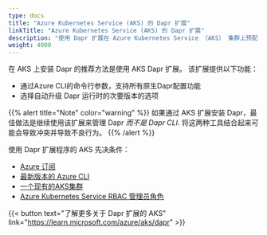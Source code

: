 ```yaml
---
type: docs
title: "Azure Kubernetes Service (AKS) 的 Dapr 扩展"
linkTitle: "Azure Kubernetes Service (AKS) 的 Dapr 扩展"
description: "使用 Dapr 扩展在 Azure Kubernetes Service （AKS） 集群上预配 Dapr"
weight: 4000
---
```


在 AKS 上安装 Dapr 的推荐方法是使用 AKS Dapr 扩展。 该扩展提供以下功能：
- 通过Azure CLI的命令行参数，支持所有原生Dapr配置功能
- 选择自动升级 Dapr 运行时的次要版本的选项

{{% alert title="Note" color="warning" %}}
如果通过 AKS 扩展安装 Dapr，最佳做法是继续使用该扩展来管理 Dapr _而不是 Dapr CLI_. 将这两种工具结合起来可能会导致冲突并导致不良行为。
{{% /alert %}}

使用 Dapr 扩展程序的 AKS 先决条件：
- [Azure 订阅](https://azure.microsoft.com/free/?WT.mc_id=A261C142F)
- [最新版本的 Azure CLI](https://learn.microsoft.com/cli/azure/install-azure-cli)
- [一个现有的AKS集群](https://learn.microsoft.com/azure/aks/tutorial-kubernetes-deploy-cluster)
- [Azure Kubernetes Service RBAC 管理员角色](https://learn.microsoft.com/azure/role-based-access-control/built-in-roles#azure-kubernetes-service-rbac-admin)

{{< button text="了解更多关于 Dapr 扩展的 AKS" link="https://learn.microsoft.com/azure/aks/dapr" >}}
